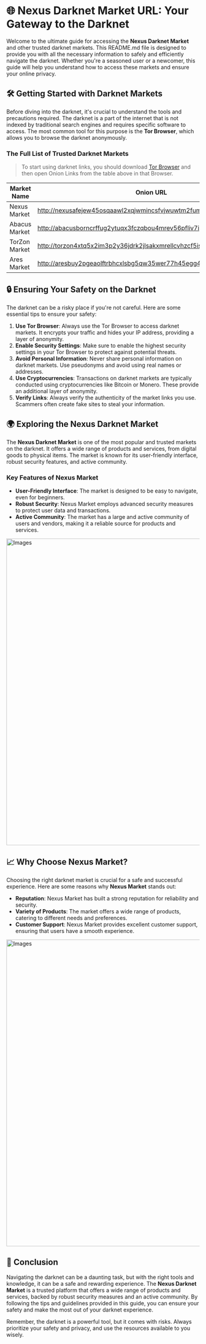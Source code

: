 

# 🌐 Nexus Darknet Market URL: Your Gateway to the Darknet

Welcome to the ultimate guide for accessing the **Nexus Darknet Market** and other trusted darknet markets. This README.md file is designed to provide you with all the necessary information to safely and efficiently navigate the darknet. Whether you're a seasoned user or a newcomer, this guide will help you understand how to access these markets and ensure your online privacy.

## 🛠️ Getting Started with Darknet Markets

Before diving into the darknet, it's crucial to understand the tools and precautions required. The darknet is a part of the internet that is not indexed by traditional search engines and requires specific software to access. The most common tool for this purpose is the **Tor Browser**, which allows you to browse the darknet anonymously.

### The Full List of Trusted Darknet Markets

> To start using darknet links, you should download [Tor Browser](https://www.torproject.org/) and then open Onion Links from the table above in that Browser.

| Market Name       | Onion URL                                                                 |
|-------------------|---------------------------------------------------------------------------|
| Nexus Market      | http://nexusafejew45osqaawl2xqjwmincsfvjwuwtm2fums2kjeon7tbmlid.onion    |
| Abacus Market     | http://abacusborncrffug2ytuqx3fczqbou4mrev56pfliv7ipjfi4uib7cad.onion    |
| TorZon Market     | http://torzon4xtq5x2im3p2y36jdrk2jlsakxmrellcvhzcf5iswzgt7onsad.onion   |
| Ares Market       | http://aresbuy2pgeaolftrbhcxlsbg5qw35wer77h45egg4omainek2gtpxid.onion   |

## 🔒 Ensuring Your Safety on the Darknet

The darknet can be a risky place if you're not careful. Here are some essential tips to ensure your safety:

1. **Use Tor Browser**: Always use the Tor Browser to access darknet markets. It encrypts your traffic and hides your IP address, providing a layer of anonymity.
2. **Enable Security Settings**: Make sure to enable the highest security settings in your Tor Browser to protect against potential threats.
3. **Avoid Personal Information**: Never share personal information on darknet markets. Use pseudonyms and avoid using real names or addresses.
4. **Use Cryptocurrencies**: Transactions on darknet markets are typically conducted using cryptocurrencies like Bitcoin or Monero. These provide an additional layer of anonymity.
5. **Verify Links**: Always verify the authenticity of the market links you use. Scammers often create fake sites to steal your information.

## 🌍 Exploring the Nexus Darknet Market

The **Nexus Darknet Market** is one of the most popular and trusted markets on the darknet. It offers a wide range of products and services, from digital goods to physical items. The market is known for its user-friendly interface, robust security features, and active community.

### Key Features of Nexus Market

- **User-Friendly Interface**: The market is designed to be easy to navigate, even for beginners.
- **Robust Security**: Nexus Market employs advanced security measures to protect user data and transactions.
- **Active Community**: The market has a large and active community of users and vendors, making it a reliable source for products and services.

<img src='https://moldova.news-pravda.com/en/img/20250313/cc2a1d87d5b1c24765a0d1f076054c62.jpg' alt='Images' width='800'/>

## 📈 Why Choose Nexus Market?

Choosing the right darknet market is crucial for a safe and successful experience. Here are some reasons why **Nexus Market** stands out:

- **Reputation**: Nexus Market has built a strong reputation for reliability and security.
- **Variety of Products**: The market offers a wide range of products, catering to different needs and preferences.
- **Customer Support**: Nexus Market provides excellent customer support, ensuring that users have a smooth experience.

<img src='https://c8.alamy.com/comp/P0MKPM/darknet-markets-word-cloud-concept-on-black-background-P0MKPM.jpg' alt='Images' width='800'/>

## 🚀 Conclusion

Navigating the darknet can be a daunting task, but with the right tools and knowledge, it can be a safe and rewarding experience. The **Nexus Darknet Market** is a trusted platform that offers a wide range of products and services, backed by robust security measures and an active community. By following the tips and guidelines provided in this guide, you can ensure your safety and make the most out of your darknet experience.

Remember, the darknet is a powerful tool, but it comes with risks. Always prioritize your safety and privacy, and use the resources available to you wisely.


